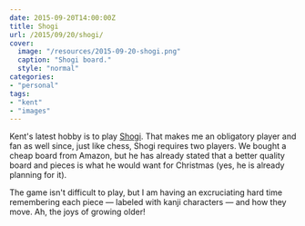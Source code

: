 ```yaml
---
date: 2015-09-20T14:00:00Z
title: Shogi
url: /2015/09/20/shogi/
cover:
  image: "/resources/2015-09-20-shogi.png"
  caption: "Shogi board."
  style: "normal"
categories:
- "personal"
tags:
- "kent"
- "images"
---
```


Kent's latest hobby is to play [Shogi](https://en.wikipedia.org/wiki/Shogi). That makes me an obligatory player and fan as well since, just like chess, Shogi requires two players. We bought a cheap board from Amazon, but he has already stated that a better quality board and pieces is what he would want for Christmas (yes, he is already planning for it).

The game isn't difficult to play, but I am having an excruciating hard time remembering each piece — labeled with kanji characters — and how they move. Ah, the joys of growing older!
